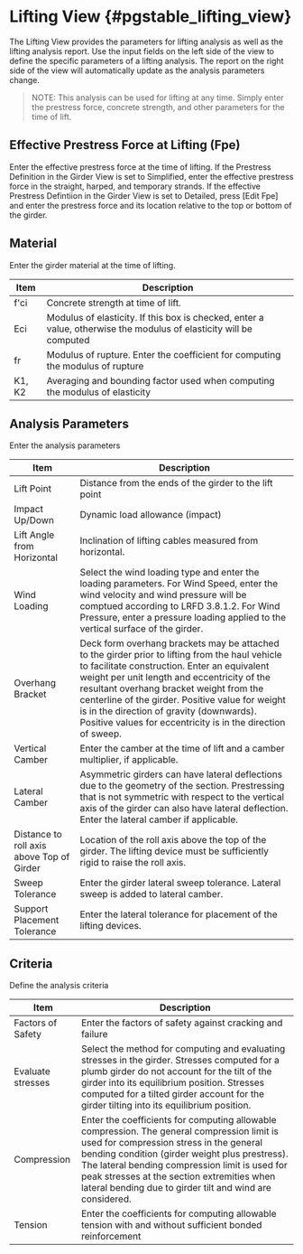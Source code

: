 Lifting View {#pgstable_lifting_view}
=====================
The Lifting View provides the parameters for lifting analysis as well as the lifting analysis report. Use the input fields on the left side of the view to define the specific parameters of a lifting analysis. The report on the right side of the view will automatically update as the analysis parameters change.

> NOTE: This analysis can be used for lifting at any time. Simply enter the prestress force, concrete strength, and other parameters for the time of lift.

## Effective Prestress Force at Lifting (Fpe)
Enter the effective prestress force at the time of lifting. If the Prestress Definition in the Girder View is set to Simplified, enter the effective prestress force in the straight, harped, and temporary strands. If the effective Prestress Defintiion in the Girder View is set to Detailed, press [Edit Fpe] and enter the prestress force and its location relative to the top or bottom of the girder.

## Material
Enter the girder material at the time of lifting.

Item | Description
-----|---------------
f'ci | Concrete strength at time of lift.
Eci  | Modulus of elasticity. If this box is checked, enter a value, otherwise the modulus of elasticity will be computed
fr   | Modulus of rupture. Enter the coefficient for computing the modulus of rupture
K1, K2 | Averaging and bounding factor used when computing the modulus of elasticity

## Analysis Parameters
Enter the analysis parameters

Item | Description
-----|-----------------
Lift Point | Distance from the ends of the girder to the lift point
Impact Up/Down | Dynamic load allowance (impact)
Lift Angle from Horizontal | Inclination of lifting cables measured from horizontal.
Wind Loading | Select the wind loading type and enter the loading parameters. For Wind Speed, enter the wind velocity and wind pressure will be comptued according to LRFD 3.8.1.2. For Wind Pressure, enter a pressure loading applied to the vertical surface of the girder.
Overhang Bracket | Deck form overhang brackets may be attached to the girder prior to lifting from the haul vehicle to facilitate construction. Enter an equivalent weight per unit length and eccentricity of the resultant overhang bracket weight from the centerline of the girder. Positive value for weight is in the direction of gravity (downwards). Positive values for eccentricity is in the direction of sweep.
Vertical Camber | Enter the camber at the time of lift and a camber multiplier, if applicable.
Lateral Camber | Asymmetric girders can have lateral deflections due to the geometry of the section. Prestressing that is not symmetric with respect to the vertical axis of the girder can also have lateral deflection. Enter the lateral camber if applicable.
Distance to roll axis above Top of Girder | Location of the roll axis above the top of the girder. The lifting device must be sufficiently rigid to raise the roll axis.
Sweep Tolerance | Enter the girder lateral sweep tolerance. Lateral sweep is added to lateral camber.
Support Placement Tolerance | Enter the lateral tolerance for placement of the lifting devices.

## Criteria
Define the analysis criteria

Item | Description
-----|----------
Factors of Safety | Enter the factors of safety against cracking and failure
Evaluate stresses | Select the method for computing and evaluating stresses in the girder. Stresses computed for a plumb girder do not account for the tilt of the girder into its equilibrium position. Stresses computed for a tilted girder account for the girder tilting into its equilibrium position.
Compression | Enter the coefficients for computing allowable compression. The general compression limit is used for compression stress in the general bending condition (girder weight plus prestress). The lateral bending compression limit is used for peak stresses at the section extremities when lateral bending due to girder tilt and wind are considered.
Tension | Enter the coefficients for computing allowable tension with and without sufficient bonded reinforcement